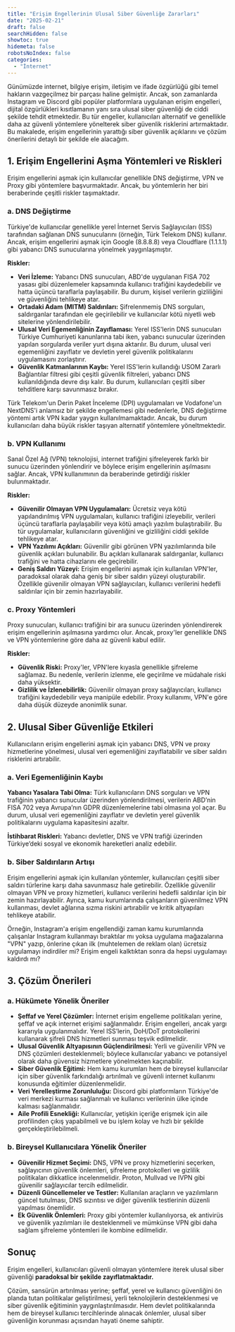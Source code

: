 ```yaml
---
title: "Erişim Engellerinin Ulusal Siber Güvenliğe Zararları"
date: "2025-02-21"
draft: false
searchHidden: false
showtoc: true
hidemeta: false
robotsNoIndex: false
categories: 
  - "İnternet"
---
```


Günümüzde internet, bilgiye erişim, iletişim ve ifade özgürlüğü gibi temel hakların vazgeçilmez bir parçası haline gelmiştir. Ancak, son zamanlarda Instagram ve Discord gibi popüler platformlara uygulanan erişim engelleri, dijital özgürlükleri kısıtlamanın yanı sıra ulusal siber güvenliği de ciddi şekilde tehdit etmektedir. Bu tür engeller, kullanıcıları alternatif ve genellikle daha az güvenli yöntemlere yönelterek siber güvenlik risklerini artırmaktadır. Bu makalede, erişim engellerinin yarattığı siber güvenlik açıklarını ve çözüm önerilerini detaylı bir şekilde ele alacağım.

  

1\. Erişim Engellerini Aşma Yöntemleri ve Riskleri
--------------------------------------------------

Erişim engellerini aşmak için kullanıcılar genellikle DNS değiştirme, VPN ve Proxy gibi yöntemlere başvurmaktadır. Ancak, bu yöntemlerin her biri beraberinde çeşitli riskler taşımaktadır.

### a. DNS Değiştirme

Türkiye'de kullanıcılar genellikle yerel İnternet Servis Sağlayıcıları (ISS) tarafından sağlanan DNS sunucularını (örneğin, Türk Telekom DNS) kullanır. Ancak, erişim engellerini aşmak için Google (8.8.8.8) veya Cloudflare (1.1.1.1) gibi yabancı DNS sunucularına yönelmek yaygınlaşmıştır.

**Riskler:**

*   **Veri İzleme:** Yabancı DNS sunucuları, ABD'de uygulanan FISA 702 yasası gibi düzenlemeler kapsamında kullanıcı trafiğini kaydedebilir ve hatta üçüncü taraflarla paylaşabilir. Bu durum, kişisel verilerin gizliliğini ve güvenliğini tehlikeye atar.
*   **Ortadaki Adam (MITM) Saldırıları:** Şifrelenmemiş DNS sorguları, saldırganlar tarafından ele geçirilebilir ve kullanıcılar kötü niyetli web sitelerine yönlendirilebilir.
*   **Ulusal Veri Egemenliğinin Zayıflaması:** Yerel ISS'lerin DNS sunucuları Türkiye Cumhuriyeti kanunlarına tabi iken, yabancı sunucular üzerinden yapılan sorgularda veriler yurt dışına aktarılır. Bu durum, ulusal veri egemenliğini zayıflatır ve devletin yerel güvenlik politikalarını uygulamasını zorlaştırır.
*   **Güvenlik Katmanlarının Kaybı:** Yerel ISS'lerin kullandığı USOM Zararlı Bağlantılar filtresi gibi çeşitli güvenlik filtreleri, yabancı DNS kullanıldığında devre dışı kalır. Bu durum, kullanıcıları çeşitli siber tehditlere karşı savunmasız bırakır.

Türk Telekom'un Derin Paket İnceleme (DPI) uygulamaları ve Vodafone'un NextDNS'i anlamsız bir şekilde engellemesi gibi nedenlerle, DNS değiştirme yöntemi artık VPN kadar yaygın kullanılmamaktadır. Ancak, bu durum kullanıcıları daha büyük riskler taşıyan alternatif yöntemlere yöneltmektedir.

### b. VPN Kullanımı

Sanal Özel Ağ (VPN) teknolojisi, internet trafiğini şifreleyerek farklı bir sunucu üzerinden yönlendirir ve böylece erişim engellerinin aşılmasını sağlar. Ancak, VPN kullanımının da beraberinde getirdiği riskler bulunmaktadır.

**Riskler:**

*   **Güvenilir Olmayan VPN Uygulamaları:** Ücretsiz veya kötü yapılandırılmış VPN uygulamaları, kullanıcı trafiğini izleyebilir, verileri üçüncü taraflarla paylaşabilir veya kötü amaçlı yazılım bulaştırabilir. Bu tür uygulamalar, kullanıcıların güvenliğini ve gizliliğini ciddi şekilde tehlikeye atar.
*   **VPN Yazılımı Açıkları:** Güvenilir gibi görünen VPN yazılımlarında bile güvenlik açıkları bulunabilir. Bu açıkları kullanarak saldırganlar, kullanıcı trafiğini ve hatta cihazlarını ele geçirebilir.
*   **Geniş Saldırı Yüzeyi:** Erişim engellerini aşmak için kullanılan VPN'ler, paradoksal olarak daha geniş bir siber saldırı yüzeyi oluşturabilir. Özellikle güvenilir olmayan VPN sağlayıcıları, kullanıcı verilerini hedefli saldırılar için bir zemin hazırlayabilir.

### c. Proxy Yöntemleri

Proxy sunucuları, kullanıcı trafiğini bir ara sunucu üzerinden yönlendirerek erişim engellerinin aşılmasına yardımcı olur. Ancak, proxy'ler genellikle DNS ve VPN yöntemlerine göre daha az güvenli kabul edilir.

**Riskler:**

*   **Güvenlik Riski:** Proxy'ler, VPN'lere kıyasla genellikle şifreleme sağlamaz. Bu nedenle, verilerin izlenme, ele geçirilme ve müdahale riski daha yüksektir.
*   **Gizlilik ve İzlenebilirlik:** Güvenilir olmayan proxy sağlayıcıları, kullanıcı trafiğini kaydedebilir veya manipüle edebilir. Proxy kullanımı, VPN'e göre daha düşük düzeyde anonimlik sunar.

  

2\. Ulusal Siber Güvenliğe Etkileri
-----------------------------------

Kullanıcıların erişim engellerini aşmak için yabancı DNS, VPN ve proxy hizmetlerine yönelmesi, ulusal veri egemenliğini zayıflatabilir ve siber saldırı risklerini artırabilir.

### a. Veri Egemenliğinin Kaybı

**Yabancı Yasalara Tabi Olma:** Türk kullanıcıların DNS sorguları ve VPN trafiğinin yabancı sunucular üzerinden yönlendirilmesi, verilerin ABD’nin FISA 702 veya Avrupa’nın GDPR düzenlemelerine tabi olmasına yol açar. Bu durum, ulusal veri egemenliğini zayıflatır ve devletin yerel güvenlik politikalarını uygulama kapasitesini azaltır.

**İstihbarat Riskleri:** Yabancı devletler, DNS ve VPN trafiği üzerinden Türkiye’deki sosyal ve ekonomik hareketleri analiz edebilir.

### b. Siber Saldırıların Artışı

Erişim engellerini aşmak için kullanılan yöntemler, kullanıcıları çeşitli siber saldırı türlerine karşı daha savunmasız hale getirebilir. Özellikle güvenilir olmayan VPN ve proxy hizmetleri, kullanıcı verilerini hedefli saldırılar için bir zemin hazırlayabilir. Ayrıca, kamu kurumlarında çalışanların güvenilmez VPN kullanması, devlet ağlarına sızma riskini artırabilir ve kritik altyapıları tehlikeye atabilir.

Örneğin, Instagram'a erişim engellendiği zaman kamu kurumlarında çalışanlar Instagram kullanmayı bıraktılar mı yoksa uygulama mağazalarına "VPN" yazıp, önlerine çıkan ilk (muhtelemen de reklam olan) ücretsiz uygulamayı indirdiler mi? Erişim engeli kalktıktan sonra da hepsi uygulamayı kaldırdı mı?

3\. Çözüm Önerileri
-------------------

### a. Hükümete Yönelik Öneriler

*   **Şeffaf ve Yerel Çözümler:** İnternet erişim engelleme politikaları yerine, şeffaf ve açık internet erişimi sağlanmalıdır. Erişim engelleri, ancak yargı kararıyla uygulanmalıdır. Yerel ISS’lerin, DoH/DoT protokollerini kullanarak şifreli DNS hizmetleri sunması teşvik edilmelidir.
*   **Ulusal Güvenlik Altyapısının Güçlendirilmesi:** Yerli ve güvenilir VPN ve DNS çözümleri desteklenmeli; böylece kullanıcılar yabancı ve potansiyel olarak daha güvensiz hizmetlere yönelmekten kaçınabilir.
*   **Siber Güvenlik Eğitimi:** Hem kamu kurumları hem de bireysel kullanıcılar için siber güvenlik farkındalığı artırılmalı ve güvenli internet kullanımı konusunda eğitimler düzenlenmelidir.
*   **Veri Yerelleştirme Zorunluluğu:** Discord gibi platformların Türkiye'de veri merkezi kurması sağlanmalı ve kullanıcı verilerinin ülke içinde kalması sağlanmalıdır.
*   **Aile Profili Esnekliği:** Kullanıcılar, yetişkin içeriğe erişmek için aile profilinden çıkış yapabilmeli ve bu işlem kolay ve hızlı bir şekilde gerçekleştirilebilmeli.

### b. Bireysel Kullanıcılara Yönelik Öneriler

*   **Güvenilir Hizmet Seçimi:** DNS, VPN ve proxy hizmetlerini seçerken, sağlayıcının güvenlik önlemleri, şifreleme protokolleri ve gizlilik politikaları dikkatlice incelenmelidir. Proton, Mullvad ve IVPN gibi güvenilir sağlayıcılar tercih edilmelidir.
*   **Düzenli Güncellemeler ve Testler:** Kullanılan araçların ve yazılımların güncel tutulması, DNS sızıntısı ve diğer güvenlik testlerinin düzenli yapılması önemlidir.
*   **Ek Güvenlik Önlemleri:** Proxy gibi yöntemler kullanılıyorsa, ek antivirüs ve güvenlik yazılımları ile desteklenmeli ve mümkünse VPN gibi daha sağlam şifreleme yöntemleri ile kombine edilmelidir.

Sonuç
-----

Erişim engelleri, kullanıcıları güvenli olmayan yöntemlere iterek ulusal siber güvenliği **paradoksal bir şekilde zayıflatmaktadır.**

Çözüm, sansürün artırılması yerine; şeffaf, yerel ve kullanıcı güvenliğini ön planda tutan politikalar geliştirilmesi, yerli teknolojilerin desteklenmesi ve siber güvenlik eğitiminin yaygınlaştırılmasıdır. Hem devlet politikalarında hem de bireysel kullanıcı tercihlerinde alınacak önlemler, ulusal siber güvenliğin korunması açısından hayati öneme sahiptir.